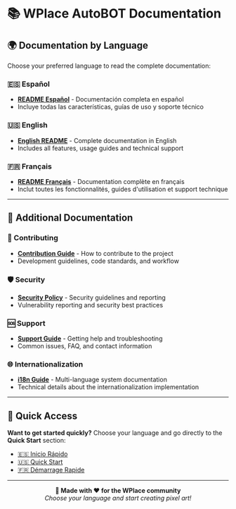 # 📚 WPlace AutoBOT Documentation

## 🌍 Documentation by Language

Choose your preferred language to read the complete documentation:

### 🇪🇸 Español
- **[README Español](README-es.md)** - Documentación completa en español
- Incluye todas las características, guías de uso y soporte técnico

### 🇺🇸 English
- **[English README](README-en.md)** - Complete documentation in English
- Includes all features, usage guides and technical support

### 🇫🇷 Français
- **[README Français](README-fr.md)** - Documentation complète en français
- Inclut toutes les fonctionnalités, guides d'utilisation et support technique

---

## 📖 Additional Documentation

### 🤝 Contributing
- **[Contribution Guide](CONTRIBUTING.md)** - How to contribute to the project
- Development guidelines, code standards, and workflow

### 🛡️ Security
- **[Security Policy](SECURITY.md)** - Security guidelines and reporting
- Vulnerability reporting and security best practices

### 🆘 Support
- **[Support Guide](SUPPORT.md)** - Getting help and troubleshooting
- Common issues, FAQ, and contact information

### 🌐 Internationalization
- **[i18n Guide](I18N_GUIDE.md)** - Multi-language system documentation
- Technical details about the internationalization implementation

---

## 🚀 Quick Access

**Want to get started quickly?** Choose your language and go directly to the **Quick Start** section:

- [🇪🇸 Inicio Rápido](README-es.md#-inicio-rápido)
- [🇺🇸 Quick Start](README-en.md#-quick-start)  
- [🇫🇷 Démarrage Rapide](README-fr.md#-démarrage-rapide)

---

<p align="center">
  <strong>🎨 Made with ❤️ for the WPlace community</strong><br>
  <em>Choose your language and start creating pixel art!</em>
</p>
